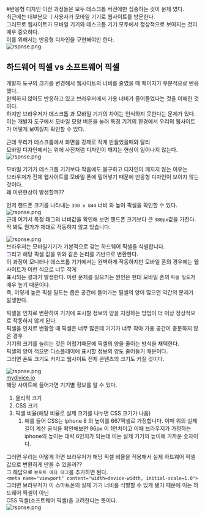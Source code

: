 #반응형 디자인
이전 과정들은 모두 데스크톱 버전에만 집중하는 것이 문제 였다.  
최근에는 대부분으 ㅣ사용자가 모바일 기기로 웹사이트를 방문한다.  
그러므로 웹사이트가 모바일 기기와 데스크톱 기기 모두에서 정상적으로 보여지는 것이 매우 중요하다.  
이를 위해서는 반응형 디자인을 구현해야만 한다.  
![rspnse.png](responsive_design/rspnse.png)  
## 하드웨어 픽셀 vs 소프트웨어 픽셀
개발자 도구의 크기를 변경해서 웹사이트의 너비를 줄였을 때 페이지가 부분적으로 반응했다.  
완벽하지 않아도 반응하고 있고 브라우저에서 가용 너비가 줄어들었다는 것을 이해한 것이다.  
하지만 브라우저가 데스크톱 과 모바일 기기의 차이는 인식하지 못한다는 문제가 있다.  
이는 개발자 도구에서 모바일 모양 버튼을 눌러 특정 기기의 환경에서 우리의 웹사이트가 어떻게 보여질지 확인할 수 있다.  
  
근데 우리가 데스크톱에서 화면을 강제로 작게 만들었을때와 달리  
모바일 디자인에서는 위에 사진처럼 디자인이 깨지는 현상이 일어나지 않는다.
![rspnse.png](responsive_design/1.rspnse.png)  
  
모바일 기기가 데스크톱 기기보다 작음에도 불구하고 디자인이 깨지지 않는 이유는  
브라우저가 전체 웹사이트를 모바일 폰에 밀어넣기 때문에 반응형 디자인이 보이지 않는 것이다.  
왜 이런현상이 발생할까??  
  
먼저 핸드폰 크기를 나타내는 `390 x 844` 너비 와 높이 픽셀을 확인할 수 있다.  
![rspnse.png](responsive_design/2.rspnse.png)  
근데 여기서 특정 태그의 너비값을 확인해 보면 핸드폰 크기보다 큰 `980px`값을 가진다.  
딱 봐도 뭔가가 제대로 작동하지 않고 있습니다.  

![rspnse.png](responsive_design/3.rspnse.png)  
브라우저는 모바일기기가 기본적으로 갖는 하드웨어 픽셀을 식별합니다.  
그리고 해당 픽셀 값을 위와 같은 논리를 기반으로 변환한다.  
이 과정이 모니터나 데스크톱 기기에서는 완벽하게 작동하지만 모바일 폰의 경우에는 웹사이트가 이런 식으로 너무 작게  
표시되는 결과가 발생한다. 이런 문제를 일으키는 원인은 현대 모바일 폰의 `픽셀 밀도`가 매우 높기 때문이다.  
즉, 이렇게 높은 픽셀 밀도는 좁은 공간에 들어가는 필셀의 양이 많으면 약간의 문제가 발생한다.
  
픽셀을 인치로 변환하여 기기에 표시할 정보의 양을 지정하는 방법이 더 이상 정상적으로 작동하지 않게 된다.  
픽셀을 인치로 변활할 때 픽셀은 너무 많은데 기기가 너무 작아 가용 공간이 충분하지 않은 경우  
기기의 크기를 늘리는 것은 어렵기때문에 픽셀의 양을 줄이는 방식을 채택한다.  
픽셀의 양이 적으면 디스플레이에 표시할 정보의 양도 줄어들기 때문이다.  
그러면 폰트 크기도 커지고 웹사이트 전체 콘텐츠의 크기도 커질 것이다.  

![rspnse.png](responsive_design/4.rspnse.png)  
[mydivice.io](https://www.mydevice.io/#compare-devices)  
해당 사이트에 들어가면 기기별 정보를 알 수 있다.  
1. 물리적 크기 
2. CSS 크기  
3. 픽셀 비율(해당 비율로 실제 크기를 나누면 CSS 크기가 나옴)
   1. 예를 들어 CSS는 Iphone 8 의 높이를 667픽셀로 가정합니다. 이때 위의 실제 길이 계산 공식을 확인해보면 96px 이 1인치이고
이때 브라우저가 가정하는 iphone의 높이는 대략 6인치가 되는데 이는 실제 기기의 높이에 가까운 숫자이다.
  
그러면 우리는 어떻게 하면 브라우저가 해당 픽셀 비율을 적용해서 실제 하드웨어 픽셀값으로 변환하게 만들 수 있을까??  
그 해답으로 `뷰포트 메타 태그`를 추가하면 된다.  
`<meta name="viewport" content="width=device-width, initial-scale=1.0">`  
그러면 브라우저가 이 스마트폰의 실제 기기 너비를 식별할 수 있게 됐기 때문에 이는 하드웨어 픽셀이 아닌  
CSS 픽셀(소프트웨어 픽셀)을 고려한다는 뜻이다.  
![rspnse.png](responsive_design/5.rspnse.png)  
